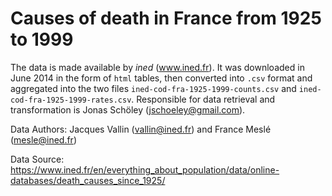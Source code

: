 Causes of death in France from 1925 to 1999
===========================================

The data is made available by *ined* (www.ined.fr). It was downloaded in June 2014 in the form of `html` tables, then converted into `.csv` format and aggregated into the two files `ined-cod-fra-1925-1999-counts.csv` and `ined-cod-fra-1925-1999-rates.csv`. Responsible for data retrieval and transformation is Jonas Schöley (jschoeley@gmail.com).

Data Authors: Jacques Vallin (vallin@ined.fr) and France Meslé (mesle@ined.fr)

Data Source: https://www.ined.fr/en/everything_about_population/data/online-databases/death_causes_since_1925/